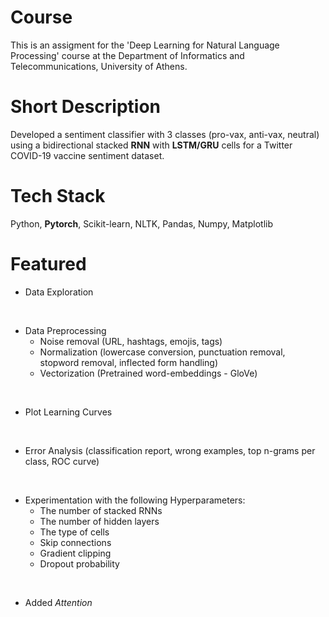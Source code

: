# Course

This is an assigment for the 'Deep Learning for Natural Language Processing' course at the Department of Informatics and Telecommunications, University of Athens.

# Short Description

Developed a sentiment classifier with 3 classes (pro-vax, anti-vax, neutral) using a bidirectional stacked **RNN** with **LSTM/GRU** cells for a Twitter COVID-19 vaccine sentiment dataset.

# Tech Stack

Python, **Pytorch**, Scikit-learn, NLTK, Pandas, Numpy, Matplotlib

# Featured

- Data Exploration

<br>

- Data Preprocessing
  - Noise removal (URL, hashtags, emojis, tags)
  - Normalization (lowercase conversion, punctuation removal, stopword removal, inflected form handling)
  - Vectorization (Pretrained word-embeddings - GloVe)

<br>

- Plot Learning Curves

<br>

- Error Analysis (classification report, wrong examples, top n-grams per class, ROC curve)

<br>

- Experimentation with the following Hyperparameters:
  - The number of stacked RNNs
  - The number of hidden layers
  - The type of cells
  - Skip connections
  - Gradient clipping
  - Dropout probability
 
<br>

- Added *Attention*
